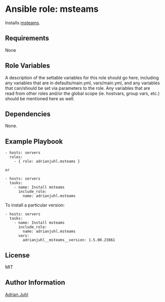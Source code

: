 # Ansible role: msteams

Installs [msteams](https://maven.apache.org).

## Requirements

None

## Role Variables

A description of the settable variables for this role should go here, including any variables that are in defaults/main.yml, vars/main.yml, and any variables that can/should be set via parameters to the role. Any variables that are read from other roles and/or the global scope (ie. hostvars, group vars, etc.) should be mentioned here as well.

## Dependencies

None.

## Example Playbook
```
- hosts: servers
  roles:
    - { role: adrianjuhl.msteams }

or

- hosts: servers
  tasks:
    - name: Install msteams
      include_role:
        name: adrianjuhl.msteams
```

To install a particular version:

```
- hosts: servers
  tasks:
    - name: Install msteams
      include_role:
        name: adrianjuhl.msteams
      vars:
        adrianjuhl__msteams__version: 1.5.00.23861
```

## License

MIT

## Author Information

[Adrian Juhl](http://github.com/adrianjuhl)
